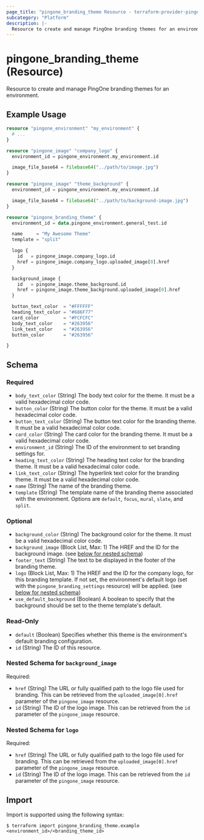 ```yaml
---
page_title: "pingone_branding_theme Resource - terraform-provider-pingone"
subcategory: "Platform"
description: |-
  Resource to create and manage PingOne branding themes for an environment.
---
```


# pingone_branding_theme (Resource)

Resource to create and manage PingOne branding themes for an environment.

## Example Usage

```terraform
resource "pingone_environment" "my_environment" {
  # ...
}

resource "pingone_image" "company_logo" {
  environment_id = pingone_environment.my_environment.id

  image_file_base64 = filebase64("../path/to/image.jpg")
}

resource "pingone_image" "theme_background" {
  environment_id = pingone_environment.my_environment.id

  image_file_base64 = filebase64("../path/to/background-image.jpg")
}

resource "pingone_branding_theme" {
  environment_id = data.pingone_environment.general_test.id

  name     = "My Awesome Theme"
  template = "split"

  logo {
    id   = pingone_image.company_logo.id
    href = pingone_image.company_logo.uploaded_image[0].href
  }

  background_image {
    id   = pingone_image.theme_background.id
    href = pingone_image.theme_background.uploaded_image[0].href
  }

  button_text_color  = "#FFFFFF"
  heading_text_color = "#686F77"
  card_color         = "#FCFCFC"
  body_text_color    = "#263956"
  link_text_color    = "#263956"
  button_color       = "#263956"

}
```

<!-- schema generated by tfplugindocs -->
## Schema

### Required

- `body_text_color` (String) The body text color for the theme. It must be a valid hexadecimal color code.
- `button_color` (String) The button color for the theme. It must be a valid hexadecimal color code.
- `button_text_color` (String) The button text color for the branding theme. It must be a valid hexadecimal color code.
- `card_color` (String) The card color for the branding theme. It must be a valid hexadecimal color code.
- `environment_id` (String) The ID of the environment to set branding settings for.
- `heading_text_color` (String) The heading text color for the branding theme. It must be a valid hexadecimal color code.
- `link_text_color` (String) The hyperlink text color for the branding theme. It must be a valid hexadecimal color code.
- `name` (String) The name of the branding theme.
- `template` (String) The template name of the branding theme associated with the environment. Options are `default`, `focus`, `mural`, `slate`, and `split`.

### Optional

- `background_color` (String) The background color for the theme. It must be a valid hexadecimal color code.
- `background_image` (Block List, Max: 1) The HREF and the ID for the background image. (see [below for nested schema](#nestedblock--background_image))
- `footer_text` (String) The text to be displayed in the footer of the branding theme.
- `logo` (Block List, Max: 1) The HREF and the ID for the company logo, for this branding template.  If not set, the environment's default logo (set with the `pingone_branding_settings` resource) will be applied. (see [below for nested schema](#nestedblock--logo))
- `use_default_background` (Boolean) A boolean to specify that the background should be set to the theme template's default.

### Read-Only

- `default` (Boolean) Specifies whether this theme is the environment's default branding configuration.
- `id` (String) The ID of this resource.

<a id="nestedblock--background_image"></a>
### Nested Schema for `background_image`

Required:

- `href` (String) The URL or fully qualified path to the logo file used for branding.  This can be retrieved from the `uploaded_image[0].href` parameter of the `pingone_image` resource.
- `id` (String) The ID of the logo image.  This can be retrieved from the `id` parameter of the `pingone_image` resource.


<a id="nestedblock--logo"></a>
### Nested Schema for `logo`

Required:

- `href` (String) The URL or fully qualified path to the logo file used for branding.  This can be retrieved from the `uploaded_image[0].href` parameter of the `pingone_image` resource.
- `id` (String) The ID of the logo image.  This can be retrieved from the `id` parameter of the `pingone_image` resource.

## Import

Import is supported using the following syntax:

```shell
$ terraform import pingone_branding_theme.example <environment_id>/<branding_theme_id>
```

